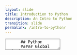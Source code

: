 ```yaml
---
layout: slide
title: Introduction to Python
description: An Intro to Python
transition: slide
permalink: /intro-to-python/
---
```

<section data-markdown>
    <textarea data-template>
      ## Python
      ##### Global Code | 2023
        
      ![Python](../assets/img/python-360x361.png)

      ---
      ---?include=/intro-to-python/topics/what-is-python.md
      ---?include=/intro-to-python/topics/hello-python.md
      ---?include=/intro-to-python/topics/data-types.md
      ---?include=/intro-to-python/topics/string.md
      ---?include=/intro-to-python/topics/numeric.md
      ---?include=/intro-to-python/topics/list.md
      ---?include=/intro-to-python/topics/dynamic-typing.md
      ---?include=/intro-to-python/topics/dictionary.md
      ---?include=/intro-to-python/topics/tuple.md
      ---?include=/intro-to-python/topics/conditionals.md
      ---?include=/intro-to-python/topics/loops.md
      ---?include=/intro-to-python/topics/functions.md
      ---?include=/intro-to-python/topics/modules.md
      ---?include=/intro-to-python/topics/bytes.md

   </textarea>
</section>

      









